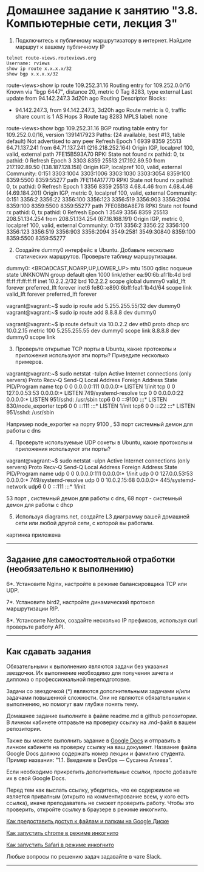 # Домашнее задание к занятию "3.8. Компьютерные сети, лекция 3"

1. Подключитесь к публичному маршрутизатору в интернет. Найдите маршрут к вашему публичному IP
```
telnet route-views.routeviews.org
Username: rviews
show ip route x.x.x.x/32
show bgp x.x.x.x/32
```
route-views>show ip route 109.252.31.16
Routing entry for 109.252.0.0/16
  Known via "bgp 6447", distance 20, metric 0
  Tag 8283, type external
  Last update from 94.142.247.3 3d20h ago
  Routing Descriptor Blocks:
  * 94.142.247.3, from 94.142.247.3, 3d20h ago
      Route metric is 0, traffic share count is 1
      AS Hops 3
      Route tag 8283
      MPLS label: none
    


route-views>show bgp 109.252.31.16
BGP routing table entry for 109.252.0.0/16, version 1391417923
Paths: (24 available, best #13, table default)
  Not advertised to any peer
  Refresh Epoch 1
  6939 8359 25513
    64.71.137.241 from 64.71.137.241 (216.218.252.164)
      Origin IGP, localpref 100, valid, external
      path 7FE15B593A70 RPKI State not found
      rx pathid: 0, tx pathid: 0
  Refresh Epoch 3
  3303 8359 25513
    217.192.89.50 from 217.192.89.50 (138.187.128.158)
      Origin IGP, localpref 100, valid, external
      Community: 0:151 3303:1004 3303:1006 3303:1030 3303:3054 8359:100 8359:5500 8359:55277
      path 7FE114A17770 RPKI State not found
      rx pathid: 0, tx pathid: 0
  Refresh Epoch 1
  3356 8359 25513
    4.68.4.46 from 4.68.4.46 (4.69.184.201)
      Origin IGP, metric 0, localpref 100, valid, external
      Community: 0:151 3356:2 3356:22 3356:100 3356:123 3356:519 3356:903 3356:2094 8359:100 8359:5500 8359:55277
      path 7FE0BB6A8E78 RPKI State not found
      rx pathid: 0, tx pathid: 0
  Refresh Epoch 1
  3549 3356 8359 25513
    208.51.134.254 from 208.51.134.254 (67.16.168.191)
      Origin IGP, metric 0, localpref 100, valid, external
      Community: 0:151 3356:2 3356:22 3356:100 3356:123 3356:519 3356:903 3356:2094 3549:2581 3549:30840 8359:100 8359:5500 8359:55277



2. Создайте dummy0 интерфейс в Ubuntu. Добавьте несколько статических маршрутов. Проверьте таблицу маршрутизации.

dummy0: <BROADCAST,NOARP,UP,LOWER_UP> mtu 1500 qdisc noqueue state UNKNOWN group default qlen 1000
    link/ether ea:90:6b:a1:1b:4d brd ff:ff:ff:ff:ff:ff
    inet 10.2.2.2/32 brd 10.2.2.2 scope global dummy0
       valid_lft forever preferred_lft forever
    inet6 fe80::e890:6bff:fea1:1b4d/64 scope link
       valid_lft forever preferred_lft forever

vagrant@vagrant:~$ sudo ip route add 5.255.255.55/32 dev dummy0
vagrant@vagrant:~$ sudo ip route add 8.8.8.8 dev dummy0

vagrant@vagrant:~$ ip route
default via 10.0.2.2 dev eth0 proto dhcp src 10.0.2.15 metric 100
5.255.255.55 dev dummy0 scope link
8.8.8.8 dev dummy0 scope link

3. Проверьте открытые TCP порты в Ubuntu, какие протоколы и приложения используют эти порты? Приведите несколько примеров.

vagrant@vagrant:~$ sudo netstat -tulpn
Active Internet connections (only servers)
Proto Recv-Q Send-Q Local Address           Foreign Address         State       PID/Program name
tcp        0      0 0.0.0.0:111             0.0.0.0:*               LISTEN      1/init
tcp        0      0 127.0.0.53:53           0.0.0.0:*               LISTEN      749/systemd-resolve
tcp        0      0 0.0.0.0:22              0.0.0.0:*               LISTEN      951/sshd: /usr/sbin
tcp6       0      0 :::9100                 :::*                    LISTEN      830/node_exporter
tcp6       0      0 :::111                  :::*                    LISTEN      1/init
tcp6       0      0 :::22                   :::*                    LISTEN      951/sshd: /usr/sbin


Например node_exporter на порту 9100 , 53 порт  системный демон для работы с dns

4. Проверьте используемые UDP сокеты в Ubuntu, какие протоколы и приложения используют эти порты?


vagrant@vagrant:~$ sudo netstat -ulpn
Active Internet connections (only servers)
Proto Recv-Q Send-Q Local Address           Foreign Address         State       PID/Program name
udp        0      0 0.0.0.0:111             0.0.0.0:*                           1/init
udp        0      0 127.0.0.53:53           0.0.0.0:*                           749/systemd-resolve
udp        0      0 10.0.2.15:68            0.0.0.0:*                           445/systemd-network
udp6       0      0 :::111                  :::*                                1/init

53 порт , системный демон для работы с dns, 68 порт - системный демон для работы с dhcp


5. Используя diagrams.net, создайте L3 диаграмму вашей домашней сети или любой другой сети, с которой вы работали.

картинка приложена

 ---
## Задание для самостоятельной отработки (необязательно к выполнению)

6*. Установите Nginx, настройте в режиме балансировщика TCP или UDP.

7*. Установите bird2, настройте динамический протокол маршрутизации RIP.

8*. Установите Netbox, создайте несколько IP префиксов, используя curl проверьте работу API.

 ---

## Как сдавать задания

Обязательными к выполнению являются задачи без указания звездочки. Их выполнение необходимо для получения зачета и диплома о профессиональной переподготовке.

Задачи со звездочкой (*) являются дополнительными задачами и/или задачами повышенной сложности. Они не являются обязательными к выполнению, но помогут вам глубже понять тему.

Домашнее задание выполните в файле readme.md в github репозитории. В личном кабинете отправьте на проверку ссылку на .md-файл в вашем репозитории.

Также вы можете выполнить задание в [Google Docs](https://docs.google.com/document/u/0/?tgif=d) и отправить в личном кабинете на проверку ссылку на ваш документ.
Название файла Google Docs должно содержать номер лекции и фамилию студента. Пример названия: "1.1. Введение в DevOps — Сусанна Алиева".

Если необходимо прикрепить дополнительные ссылки, просто добавьте их в свой Google Docs.

Перед тем как выслать ссылку, убедитесь, что ее содержимое не является приватным (открыто на комментирование всем, у кого есть ссылка), иначе преподаватель не сможет проверить работу. Чтобы это проверить, откройте ссылку в браузере в режиме инкогнито.

[Как предоставить доступ к файлам и папкам на Google Диске](https://support.google.com/docs/answer/2494822?hl=ru&co=GENIE.Platform%3DDesktop)

[Как запустить chrome в режиме инкогнито ](https://support.google.com/chrome/answer/95464?co=GENIE.Platform%3DDesktop&hl=ru)

[Как запустить  Safari в режиме инкогнито ](https://support.apple.com/ru-ru/guide/safari/ibrw1069/mac)

Любые вопросы по решению задач задавайте в чате Slack.

---

